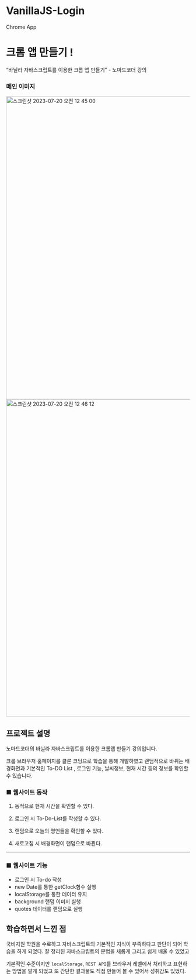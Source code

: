 # VanillaJS-Login
Chrome App

# 크롬 앱 만들기 !

“바닐라 자바스크립트를 이용한 크롬 앱 만들기” - 노마드코더 강의

### 메인 이미지

<img width="828" alt="스크린샷 2023-07-20 오전 12 45 00" src="https://github.com/whdgjs7300/VanillaJS-Login/assets/112137464/e9ade79f-4a42-447d-b0f8-081d0ee27ccc">
<img width="867" alt="스크린샷 2023-07-20 오전 12 46 12" src="https://github.com/whdgjs7300/VanillaJS-Login/assets/112137464/58bf746a-30b1-4b18-901a-effaac1e6ef6">


## 프로젝트 설명

노마드코더의 바닐라 자바스크립트를 이용한 크롬앱 만들기 강의입니다.

크롬 브라우저 홈페이지를 클론 코딩으로 학습을 통해 개발하였고 랜덤적으로 바뀌는 배경화면과 기본적인 To-DO List , 로그인 기능, 날씨정보, 현재 시간 등의 정보를 확인할 수 있습니다.

### **■ 웹사이트 동작**

1. 동적으로 현재 시간을 확인할 수 있다.

2. 로그인 시 To-Do-List를 작성할 수 있다.

3. 랜덤으로 오늘의 명언들을 확인할 수 있다.

4. 새로고침 시 배경화면이 랜덤으로 바뀐다.

---

### **■ 웹사이트 기능**

- 로그인 시 To-do 작성
- new Date를 통한 getClock함수 실행
- localStorage를 통한 데이터 유지
- background 랜덤 이미지 실행
- quotes 데이터를 랜덤으로 실행

## 학습하면서 느낀 점

국비지원 학원을 수료하고 자바스크립트의 기본적인 지식이 부족하다고 판단이 되어 학습을 하게 되었다. 잘 정리된 자바스크립트의 문법을 새롭게 그리고 쉽게 배울 수 있었고 

기본적인 수준이지만 `localStorage`, `REST API`를 브라우저 레벨에서 처리하고 표현하는 방법을 알게 되었고 또 간단한 결과물도 직접 만들어 볼 수 있어서 성취감도 있었다.
